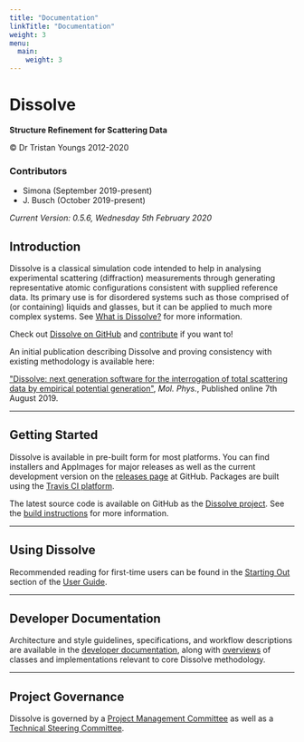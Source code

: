 ```yaml
---
title: "Documentation"
linkTitle: "Documentation"
weight: 3
menu:
  main:
    weight: 3
---
```


# Dissolve

**Structure Refinement for Scattering Data**

&copy; Dr Tristan Youngs 2012-2020

### Contributors
- Simona (September 2019-present)
- J. Busch (October 2019-present)

_Current Version: 0.5.6, Wednesday 5th February 2020_

## Introduction

Dissolve is a classical simulation code intended to help in analysing experimental scattering (diffraction) measurements through generating representative atomic configurations consistent with supplied reference data. Its primary use is for disordered systems such as those comprised of (or containing) liquids and glasses, but it can be applied to much more complex systems. See [What is Dissolve?](userguide/overview/) for more information.

Check out [Dissolve on GitHub](https://www.github.com/trisyoungs/dissolve) and [contribute](developers/contributing) if you want to!

An initial publication describing Dissolve and proving consistency with existing methodology is available here:

["Dissolve: next generation software for the interrogation of total scattering data by empirical potential generation"](https://www.tandfonline.com/doi/abs/10.1080/00268976.2019.1651918), _Mol. Phys._, Published online 7th August 2019.

* * *

## Getting Started

Dissolve is available in pre-built form for most platforms. You can find installers and AppImages for major releases as well as the current development version on the [releases page](https://github.com/trisyoungs/dissolve/releases) at GitHub. Packages are built using the [Travis CI platform](https://travis-ci.com/trisyoungs/dissolve).

The latest source code is available on GitHub as the [Dissolve project](https://github.com/trisyoungs/dissolve). See the [build instructions](developers/compilation/) for more information.

* * *

## Using Dissolve

Recommended reading for first-time users can be found in the [Starting Out](userguide/startingout/) section of the [User Guide](userguide/).

* * *

## Developer Documentation

Architecture and style guidelines, specifications, and workflow descriptions are available in the [developer documentation](developers/), along with [overviews](developers/overviews/) of classes and implementations relevant to core Dissolve methodology.

* * *

## Project Governance

Dissolve is governed by a [Project Management Committee](governance/project) as well as a [Technical Steering Committee](governance/technical).


